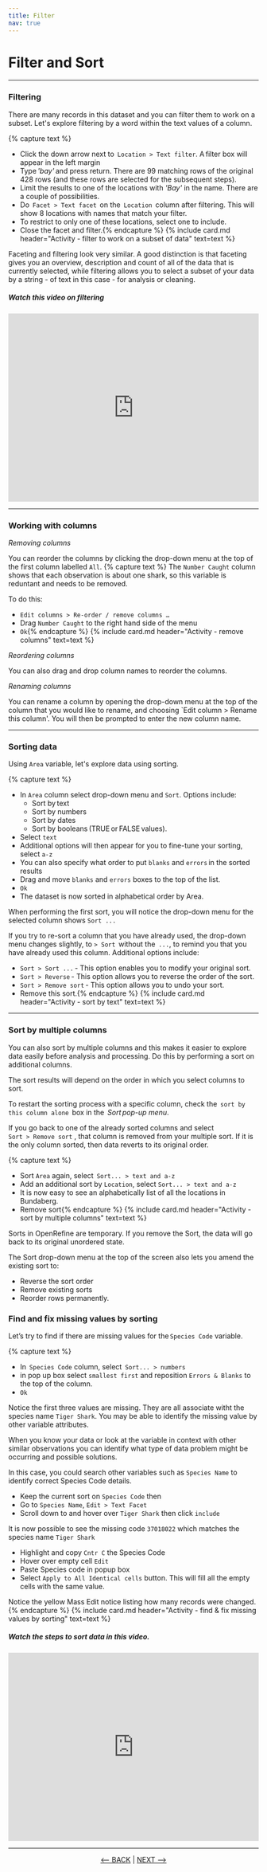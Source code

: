 ```yaml
---
title: Filter
nav: true
---
```


# Filter and Sort

------

### Filtering

There are many records in this dataset and you can filter them to work on a subset. Let's explore filtering by a word within the text values of a column.

{% capture text %}
- Click the down arrow next to  `Location > Text filter`.  A filter box will appear in the left margin
- Type *'bay'* and press return. There are 99 matching rows of the original 428 rows (and these rows are selected for the subsequent steps).
- Limit the results to one of the locations with *'Bay'* in the name. There are a couple of possibilities.
- Do  `Facet > Text facet`  on the  `Location`  column after filtering. This will show 8 locations with names that match your filter.
- To restrict to only one of these locations, select one to include.
- Close the facet and filter.{% endcapture %} {% include card.md header="Activity - filter to work on a subset of data" text=text %}

Faceting and filtering look very similar. A good distinction is that faceting gives you an overview, description and count of all of the data that is currently selected, while filtering allows you to select a subset of your data by a string - of text in this case - for analysis or cleaning.

##### Watch this video on filtering

<div style="padding:75% 0 0 0;position:relative;"><iframe src="https://player.vimeo.com/video/781345919?h=ac3a2cea9a&amp;badge=0&amp;autopause=0&amp;player_id=0&amp;app_id=58479" frameborder="0" allow="autoplay; fullscreen; picture-in-picture" allowfullscreen style="position:absolute;top:0;left:0;width:100%;height:100%;" title="FilterInOpenRefine.mp4"></iframe></div><script src="https://player.vimeo.com/api/player.js"></script>

---

### Working with columns 

*Removing columns*

You can reorder the columns by clicking the drop-down menu at the top of the first column labelled `All`.
{% capture text %}
The `Number Caught` column shows that each observation is about one shark, so this variable is reduntant and needs to be removed. 

To do this:
- `Edit columns > Re-order / remove columns …`
- Drag `Number Caught` to the right hand side of the menu
- `Ok`{% endcapture %} {% include card.md header="Activity - remove columns" text=text %}

*Reordering columns*

You can also drag and drop column names to reorder the columns.

*Renaming columns*

You can rename a column by opening the drop-down menu at the top of the column that you would like to rename, and choosing `Edit column > Rename this column'. You will then be prompted to enter the new column name.

------

### Sorting data
Using `Area` variable, let's explore data using sorting.

{% capture text %}
- In  `Area`  column select drop-down menu and  `Sort`.   Options include:
  - Sort by text
  - Sort by numbers
  - Sort by dates
  - Sort by booleans (TRUE or FALSE values). 
- Select  `text`
- Additional options will then appear for you to fine-tune your sorting, select  `a-z`
- You can also specify what order to put `blanks` and `errors` in the sorted results
- Drag and move `blanks` and `errors` boxes to the top of the list. 
- `Ok`
- The dataset is now sorted in alphabetical order by Area.

When performing the first sort, you will notice the drop-down menu for the selected column shows  `Sort ...` 

If you try to re-sort a column that you have already used, the drop-down menu changes slightly, to  `> Sort`  without the  `...`, to remind you that you have already used this column. Additional options include:

  - `Sort > Sort ...` - This option enables you to modify your original sort.
  - `Sort > Reverse` - This option allows you to reverse the order of the sort.
  - `Sort > Remove sort` - This option allows you to undo your sort.
- Remove this sort.{% endcapture %} {% include card.md header="Activity - sort by text" text=text %}

------

### Sort by multiple columns

You can also sort by multiple columns and this makes it easier to explore data easily before analysis and processing. Do this by performing a sort on additional columns.

The sort results will depend on the order in which you select columns to sort.

To restart the sorting process with a specific column, check the  `sort by this column alone`  box in the  *Sort pop-up menu*.

If you go back to one of the already sorted columns and select `Sort > Remove sort` , that column is removed from your multiple sort. If it is the only column sorted, then data reverts to its original order.

{% capture text %}
- Sort  `Area` again, select  `Sort... > text and a-z`
- Add an additional sort by  `Location`, select  `Sort... > text and a-z`
- It is now easy to see an alphabetically list of all the locations in Bundaberg.
- Remove sort{% endcapture %} {% include card.md header="Activity - sort by multiple columns" text=text %}

Sorts in OpenRefine are temporary. If you remove the Sort, the data will go back to its original unordered state.

The Sort drop-down menu at the top of the screen also lets you amend the existing sort to:
- Reverse the sort order
- Remove existing sorts
- Reorder rows permanently.

### Find and fix missing values by sorting

Let’s try to find if there are missing values for the `Species Code` variable.

{% capture text %}
- In  `Species Code` column, select  `Sort... > numbers` 
- in pop up box select `smallest first` and reposition `Errors & Blanks` to the top of the column.
- `Ok`

Notice the first three values are missing. They are all associate witht the species name `Tiger Shark`. You may be able to identify the missing value by other variable attributes.

When you know your data or look at the variable in context with other similar observations you can identify what type of data problem might be occurring and possible solutions.

In this case, you could search other variables such as `Species Name` to identify correct Species Code details.
- Keep the current sort on `Species Code` then
- Go to `Species Name`, `Edit > Text Facet`
- Scroll down to and hover over `Tiger Shark` then click `include`

It is now possible to see the missing code `37018022` which matches the species name `Tiger Shark`
- Highlight and copy `Cntr C` the Species Code
- Hover over empty cell `Edit`
- Paste Species code in popup box
- Select `Apply to All Identical cells` button. This will fill all the empty cells with the same value.

Notice the yellow Mass Edit notice listing how many records were changed.{% endcapture %} {% include card.md header="Activity - find & fix missing values by sorting" text=text %}

##### Watch the steps to sort data in this video.

<div style="padding:75% 0 0 0;position:relative;"><iframe src="https://player.vimeo.com/video/781366985?h=1a484c9e0f&amp;badge=0&amp;autopause=0&amp;player_id=0&amp;app_id=58479" frameborder="0" allow="autoplay; fullscreen; picture-in-picture" allowfullscreen style="position:absolute;top:0;left:0;width:100%;height:100%;" title="SortingInOpenRefine.mp4"></iframe></div><script src="https://player.vimeo.com/api/player.js"></script>

-----

<p align="center">
  <a href="https://griffithunilibrary.github.io/data-cleaning-intro/content/4-lesson.html"><-- BACK</a> |
  <a href="https://griffithunilibrary.github.io/data-cleaning-intro/content/6-lesson.html">NEXT --></a>
</p>

